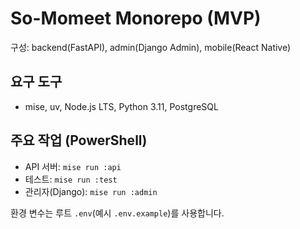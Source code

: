 # So-Momeet Monorepo (MVP)

구성: backend(FastAPI), admin(Django Admin), mobile(React Native)

## 요구 도구
- mise, uv, Node.js LTS, Python 3.11, PostgreSQL

## 주요 작업 (PowerShell)
- API 서버: `mise run :api`
- 테스트: `mise run :test`
- 관리자(Django): `mise run :admin`

환경 변수는 루트 `.env`(예시 `.env.example`)를 사용합니다.
